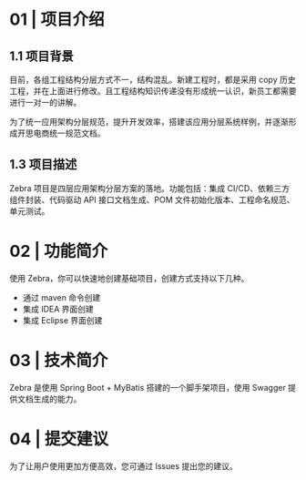 # 01 | 项目介绍

## 1.1 项目背景

目前，各组工程结构分层方式不一，结构混乱。新建工程时，都是采用 copy 历史工程，并在上面进行修改。且工程结构知识传递没有形成统一认识，新员工都需要进行一对一的讲解。

为了统一应用架构分层规范，提升开发效率，搭建该应用分层系统样例，并逐渐形成开思电商统一规范文档。

## 1.3 项目描述

Zebra 项目是四层应用架构分层方案的落地。功能包括：集成 CI/CD、依赖三方组件封装、代码驱动 API 接口文档生成、POM 文件初始化版本、工程命名规范、单元测试。

# 02 | 功能简介

使用 Zebra，你可以快速地创建基础项目，创建方式支持以下几种。

- 通过 maven 命令创建
- 集成 IDEA 界面创建
- 集成 Eclipse 界面创建

# 03 | 技术简介

Zebra 是使用 Spring Boot + MyBatis 搭建的一个脚手架项目，使用 Swagger 提供文档生成的能力。

# 04 | 提交建议

为了让用户使用更加方便高效，您可通过 Issues 提出您的建议。


